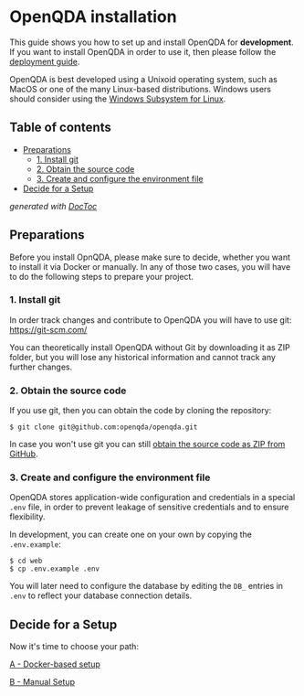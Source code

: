# OpenQDA installation

This guide shows you how to set up and install OpenQDA for **development**.
If you want to install OpenQDA in order to use it,
then please follow the [deployment guide](./DEPLOYMENT.md).

OpenQDA is best developed using a Unixoid operating system, such
as MacOS or one of the many Linux-based distributions.
Windows users should consider using the
[Windows Subsystem for Linux](https://learn.microsoft.com/en-us/windows/wsl/faq).

## Table of contents

<!-- START doctoc generated TOC please keep comment here to allow auto update -->
<!-- DON'T EDIT THIS SECTION, INSTEAD RE-RUN doctoc TO UPDATE -->

- [Preparations](#preparations)
  - [1. Install git](#1-install-git)
  - [2. Obtain the source code](#2-obtain-the-source-code)
  - [3. Create and configure the environment file](#3-create-and-configure-the-environment-file)
- [Decide for a Setup](#decide-for-a-setup)

<!-- END doctoc generated TOC please keep comment here to allow auto update -->
*generated with [DocToc](https://github.com/thlorenz/doctoc)*

## Preparations

Before you install OpnQDA, please make sure to decide, whether you want to install
it via Docker or manually.
In any of those two cases, you will have to do the following steps to prepare your
project.

### 1. Install git

In order track changes and contribute to OpenQDA you will have to use git:
https://git-scm.com/

You can theoretically install OpenQDA without Git by downloading it as ZIP folder,
but you will lose any historical information and cannot track any further changes.


### 2. Obtain the source code

If you use git, then you can obtain the code by cloning the repository:

```shell
$ git clone git@github.com:openqda/openqda.git
```

In case you won't use git you can still [obtain the source code
as ZIP from GitHub](https://github.com/openqda/openqda/archive/refs/heads/main.zip).

### 3. Create and configure the environment file

OpenQDA stores application-wide configuration and credentials
in a special `.env` file, in order to prevent leakage of sensitive credentials
and to ensure flexibility.

In development, you can create one on your own by copying the `.env.example`:

```shell
$ cd web
$ cp .env.example .env
```

You will later need to configure the database by editing the `DB_`
entries in `.env` to reflect your database connection details.


## Decide for a Setup

Now it's time to choose your path:

[A - Docker-based setup](./installation/docker.md)

[B - Manual Setup](./installation/manual.md)